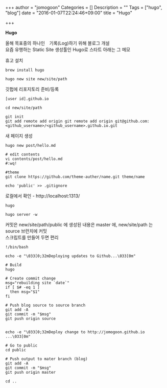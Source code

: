 +++
author = "jomogoon"
Categories = []
Description = ""
Tags = ["hugo", "blog"]
date = "2016-01-07T22:24:46+09:00"
title = "Hugo"

+++

**Hugo**

올해 목표중의 하나인　기록(Log)하기 위해 블로그 개설  
요즘 유행하는 Static Site 생성툴인 Hugo로 스타트
아래는 그 메모  

휴고 설치
```
brew install hugo

hugo new site new/site/path 

```

깃헙에 리포지토리 준비/등록
```
[user id].github.io
 
cd new/site/path 

git init
git add remote add origin git remote add origin git@github.com:<github_username>/<github_username>.github.io.git 

```

새 페이지 생성
```
hugo new post/hello.md

# edit contents
vi contents/post/hello.md
#:wq!

#theme
git clone https://github.com/theme-auther/name.git theme/name

echo 'public' >> .gitignore

```


로컬에서 확인 - http://localhost:1313/  
```
hugo

hugo server -w
```

커밋은 new/site/path/public 에 생성된 내용은 master 에, new/site/path 는 source 브런치에 커밋  
스크립트를 만들어 두면 편리
```
!/bin/bash

echo -e "\033[0;32mDeploying updates to Github...\033[0m"

# Build
hugo

# Create commit change
msg="rebuilding site `date`"
if [ $# -eq 1 ]
  then msg="$1"
fi

# Push blog source to source branch
git add -A
git commit -m "$msg"
git push origin source


echo -e "\033[0;32mDeploy change to http://jomogoon.github.io ...\033[0m"

# Go to public
cd public

# Push output to mater branch (blog)
git add -A
git commit -m "$msg"
git push origin master

cd ..
```





